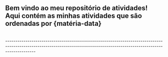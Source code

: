 <h2>Bem vindo ao meu repositório de atividades!<br>
Aqui contém as minhas atividades que são ordenadas por {matéria-data}</h2><br>
---------------------------------------------------------------------------------------------------------------------------------------------------------------------------
